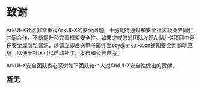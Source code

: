 # 致谢

ArkUI-X社区非常重视ArkUI-X的安全问题，十分期待通过和安全社区及业界同仁共同合作，不断提升和完善框架安全性。如果您或您的团队发现ArkUI-X项目中存在安全或隐私漏洞，烦请立即发送电子邮件至scy@arkui-x.cn通知安全问题响应组，以便于社区可以启动补丁、发布和公告过程。

ArkUI-X安全团队衷心感谢如下团队和个人对ArkUI-X安全性做出的贡献。

<font size=4>**暂无**</font>
